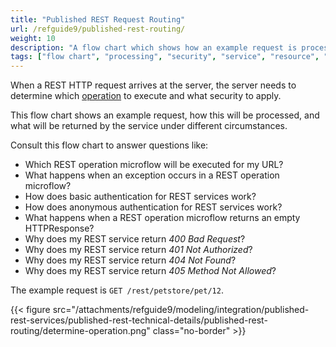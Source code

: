 ```yaml
---
title: "Published REST Request Routing"
url: /refguide9/published-rest-routing/
weight: 10
description: "A flow chart which shows how an example request is processed, what security is applied, and what is returned by the service."
tags: ["flow chart", "processing", "security", "service", "resource", "operation", "method", "authentication", "return code", "published REST", "studio pro"]
---
```


When a REST HTTP request arrives at the server, the server needs to determine which [operation](/refguide9/published-rest-operation/) to execute and what security to apply.

This flow chart shows an example request, how this will be processed, and what will be returned by the service under different circumstances.

Consult this flow chart to answer questions like:

* Which REST operation microflow will be executed for my URL?
* What happens when an exception occurs in a REST operation microflow?
* How does basic authentication for REST services work?
* How does anonymous authentication for REST services work?
* What happens when a REST operation microflow returns an empty HTTPResponse?
* Why does my REST service return *400 Bad Request*?
* Why does my REST service return *401 Not Authorized*?
* Why does my REST service return *404 Not Found*?
* Why does my REST service return *405 Method Not Allowed*?

The example request is `GET /rest/petstore/pet/12`.

{{< figure src="/attachments/refguide9/modeling/integration/published-rest-services/published-rest-technical-details/published-rest-routing/determine-operation.png" class="no-border" >}}
